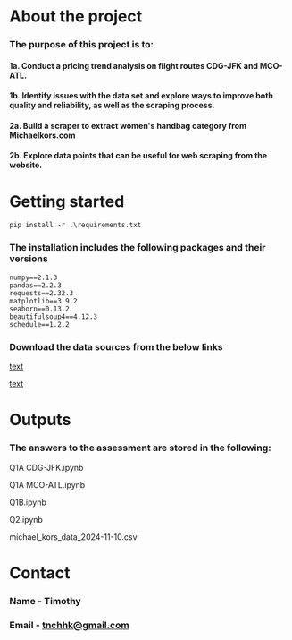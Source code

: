 # About the project

### The purpose of this project is to:

#### 1a. Conduct a pricing trend analysis on flight routes CDG-JFK and MCO-ATL. 

#### 1b. Identify issues with the data set and explore ways to improve both quality and reliability, as well as the scraping process.

#### 2a. Build a scraper to extract women's handbag category from Michaelkors.com

#### 2b. Explore data points that can be useful for web scraping from the website. 

# Getting started

```
pip install -r .\requirements.txt
```

### The installation includes the following packages and their versions

```
numpy==2.1.3
pandas==2.2.3
requests==2.32.3
matplotlib==3.9.2
seaborn==0.13.2
beautifulsoup4==4.12.3
schedule==1.2.2
```

### Download the data sources from the below links
[text](https://drive.google.com/file/d/1lowKdZSQ9O9aHAnU-e7EcWv6w0pLlkmy/view?usp=sharing)

[text](https://drive.google.com/file/d/1-ZMm6ZNCFRm9D-3ofy1Kt1NNaFlabsPM/view?usp=sharing)

# Outputs

### The answers to the assessment are stored in the following:

Q1A CDG-JFK.ipynb

Q1A MCO-ATL.ipynb

Q1B.ipynb

Q2.ipynb

michael_kors_data_2024-11-10.csv

# Contact

### Name - Timothy
### Email - tnchhk@gmail.com